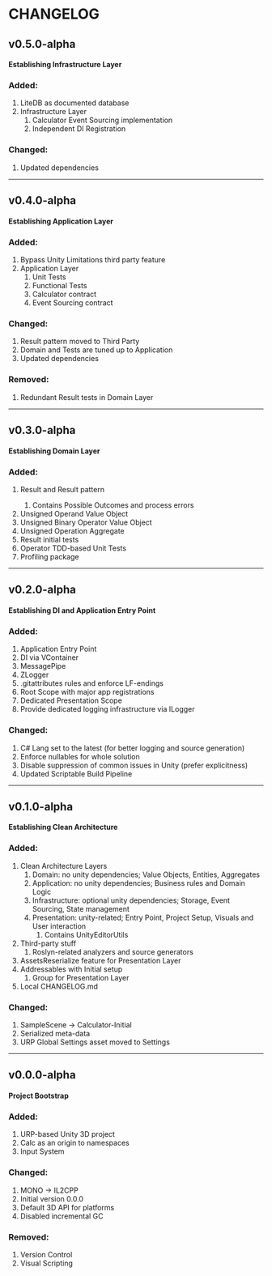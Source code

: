 # CHANGELOG

## v0.5.0-alpha
#### Establishing Infrastructure Layer

### Added:
1. LiteDB as documented database
2. Infrastructure Layer
   1. Calculator Event Sourcing implementation
   2. Independent DI Registration
### Changed:
1. Updated dependencies

---

## v0.4.0-alpha
#### Establishing Application Layer

### Added:
1. Bypass Unity Limitations third party feature
2. Application Layer
   1. Unit Tests
   2. Functional Tests
   3. Calculator contract
   4. Event Sourcing contract
### Changed:
1. Result pattern moved to Third Party
2. Domain and Tests are tuned up to Application
3. Updated dependencies
### Removed:
1. Redundant Result tests in Domain Layer

---

## v0.3.0-alpha
#### Establishing Domain Layer

### Added:
1. Result and Result<T> pattern
   1. Contains Possible Outcomes and process errors
2. Unsigned Operand Value Object
3. Unsigned Binary Operator Value Object
4. Unsigned Operation Aggregate
5. Result initial tests
6. Operator TDD-based Unit Tests
7. Profiling package

---

## v0.2.0-alpha
#### Establishing DI and Application Entry Point

### Added:
1. Application Entry Point
2. DI via VContainer
3. MessagePipe
4. ZLogger
5. .gitattributes rules and enforce LF-endings
6. Root Scope with major app registrations
7. Dedicated Presentation Scope
8. Provide dedicated logging infrastructure via ILogger<T>
### Changed:
1. C# Lang set to the latest (for better logging and source generation)
2. Enforce nullables for whole solution
3. Disable suppression of common issues in Unity (prefer explicitness)
4. Updated Scriptable Build Pipeline

---

## v0.1.0-alpha
#### Establishing Clean Architecture

### Added:
1. Clean Architecture Layers
   1. Domain: no unity dependencies; Value Objects, Entities, Aggregates
   2. Application: no unity dependencies; Business rules and Domain Logic
   3. Infrastructure: optional unity dependencies; Storage, Event Sourcing, State management
   4. Presentation: unity-related; Entry Point, Project Setup, Visuals and User interaction
      1. Contains UnityEditorUtils
2. Third-party stuff
   1. Roslyn-related analyzers and source generators
3. AssetsReserialize feature for Presentation Layer
4. Addressables with Initial setup
   1. Group for Presentation Layer
5. Local CHANGELOG.md
### Changed:
1. SampleScene -> Calculator-Initial
2. Serialized meta-data
3. URP Global Settings asset moved to Settings

---

## v0.0.0-alpha
#### Project Bootstrap

### Added:
1. URP-based Unity 3D project
2. Calc as an origin to namespaces
3. Input System
### Changed:
1. MONO -> IL2CPP
2. Initial version 0.0.0
3. Default 3D API for platforms
4. Disabled incremental GC
### Removed:
1. Version Control
2. Visual Scripting
